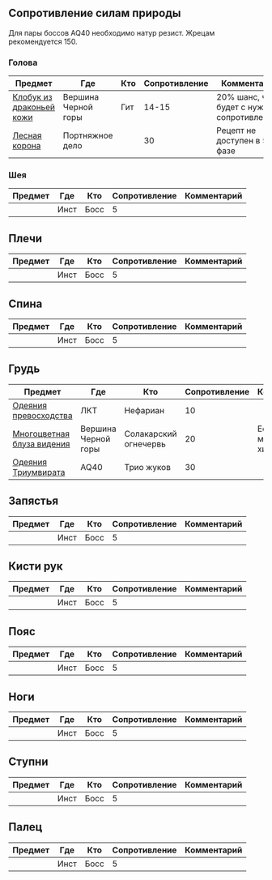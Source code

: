 ## Сопротивление силам природы
Для пары боссов AQ40 необходимо натур резист. Жрецам рекомендуется 150. 


### Голова

| Предмет | Где | Кто | Сопротивление | Комментарий |
| ------- | ---- | ---- | --- | ---- |
|[Клобук из драконьей кожи](https://ru.classic.wowhead.com/item=22225)| Вершина Черной горы | Гит | 14-15 | 20% шанс, что будет с нужным сопротивлением |
|[Лесная корона](https://ru.classic.wowhead.com/item=22757)| Портняжное дело |  | 30 | Рецепт не доступен в 5й фазе |



### Шея

| Предмет | Где | Кто | Сопротивление | Комментарий |
| ------- | ---- | ---- | --- | ---- |
|[]()| Инст | Босс | 5 |  |

## Плечи

| Предмет | Где | Кто | Сопротивление | Комментарий |
| ------- | ---- | ---- | --- | ---- |
|[]()| Инст | Босс | 5 |  |


## Спина

| Предмет | Где | Кто | Сопротивление | Комментарий |
| ------- | ---- | ---- | --- | ---- |
|[]()| Инст | Босс | 5 |  |

## Грудь

| Предмет | Где | Кто | Сопротивление | Комментарий |
| ------- | ---- | ---- | --- | ---- |
|[Одеяния превосходства](https://ru.classic.wowhead.com/item=16923)| ЛКТ  | Нефариан | 10 |  |
|[Многоцветная блуза видения](https://ru.classic.wowhead.com/item=12609)| Вершина Черной горы | Солакарский огнечервь | 20 | Если у вас много бонус хила |
|[Одеяния Триумвирата](https://ru.classic.wowhead.com/item=21696)| AQ40 | Трио жуков | 30 |  |


## Запястья

| Предмет | Где | Кто | Сопротивление | Комментарий |
| ------- | ---- | ---- | --- | ---- |
|[]()| Инст | Босс | 5 |  |

## Кисти рук

| Предмет | Где | Кто | Сопротивление | Комментарий |
| ------- | ---- | ---- | --- | ---- |
|[]()| Инст | Босс | 5 |  |

## Пояс

| Предмет | Где | Кто | Сопротивление | Комментарий |
| ------- | ---- | ---- | --- | ---- |
|[]()| Инст | Босс | 5 |  |

## Ноги

| Предмет | Где | Кто | Сопротивление | Комментарий |
| ------- | ---- | ---- | --- | ---- |
|[]()| Инст | Босс | 5 |  |

## Ступни

| Предмет | Где | Кто | Сопротивление | Комментарий |
| ------- | ---- | ---- | --- | ---- |
|[]()| Инст | Босс | 5 |  |

## Палец

| Предмет | Где | Кто | Сопротивление | Комментарий |
| ------- | ---- | ---- | --- | ---- |
|[]()| Инст | Босс | 5 |  |






<script>var whTooltips = {iconizeLinks: true, renameLinks: true};</script>
<script src="https://wow.zamimg.com/widgets/power.js"></script>
